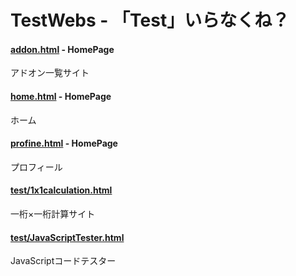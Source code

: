 # TestWebs - 「Test」いらなくね？

#### [addon.html](addon.html) - HomePage
アドオン一覧サイト
#### [home.html](home.html) - HomePage
ホーム
#### [profine.html](profine.html) - HomePage
プロフィール
#### [test/1x1calculation.html](test/1x1calculation.html)
一桁×一桁計算サイト
#### [test/JavaScriptTester.html](test/JavaScriptTester.html)
JavaScriptコードテスター

